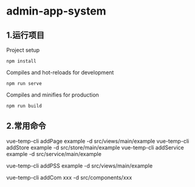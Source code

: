 # admin-app-system

## 1.运行项目

Project setup

```
npm install
```

Compiles and hot-reloads for development

```
npm run serve
```

Compiles and minifies for production

```
npm run build
```



## 2.常用命令

vue-temp-cli addPage example -d src/views/main/example
vue-temp-cli addStore example -d src/store/main/example
vue-temp-cli addService example -d src/service/main/example

vue-temp-cli addPSS example -d src/views/main/example

vue-temp-cli addCom xxx -d src/components/xxx




